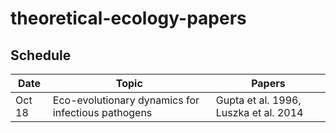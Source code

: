 # theoretical-ecology-papers

## Schedule

Date    |     Topic     |     Papers
--------|---------------|-------------
Oct 18  | Eco-evolutionary dynamics for infectious pathogens | Gupta et al. 1996, Luszka et al. 2014
